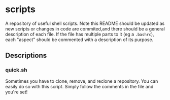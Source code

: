 # scripts
A repository of useful shell scripts. Note this README should be updated as new scripts or changes in code are commited,and there should be a general description of each file. If the file has multiple parts to it (eg a `.bashrc`), each "aspect" should be commented with a description of its purpose.


## Descriptions

### quick.sh
Sometimes you have to clone, remove, and reclone a repository. You can easily do so with this script. Simply follow the comments in the file and you're set!
